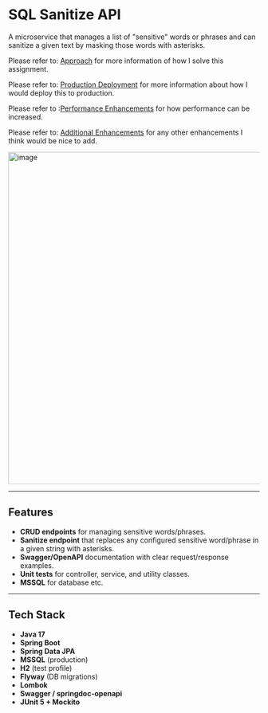 # SQL Sanitize API

A microservice that manages a list of "sensitive" words or phrases and can sanitize a given text by masking those words with asterisks.  

Please refer to: [Approach](docs/APPROACH.md) for more information of how I solve this assignment.

Please refer to: [Production Deployment](docs/ProductionDeployment.txt) for more information about how I would deploy this to production.

Please refer to :[Performance Enhancements](docs/EnhancePerformance.txt) for how performance can be increased.

Please refer to: [Additional Enhancements](docs/AdditionalEnhancements.txt) for any other enhancements I think would be nice to add.

<img width="1473" height="667" alt="image" src="https://github.com/user-attachments/assets/725eb6b3-40da-4d6c-a8a0-9a5736756f7b" />

---

## Features

- **CRUD endpoints** for managing sensitive words/phrases.
- **Sanitize endpoint** that replaces any configured sensitive word/phrase in a given string with asterisks.
- **Swagger/OpenAPI** documentation with clear request/response examples.
- **Unit tests** for controller, service, and utility classes.
- **MSSQL** for database etc.

---

## Tech Stack

- **Java 17**
- **Spring Boot**
- **Spring Data JPA**
- **MSSQL** (production)
- **H2** (test profile)
- **Flyway** (DB migrations)
- **Lombok**
- **Swagger / springdoc-openapi**
- **JUnit 5 + Mockito**
